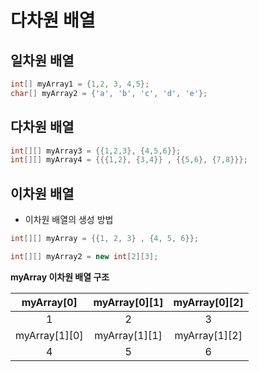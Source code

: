 # 다차원 배열

## 일차원 배열

```java
int[] myArray1 = {1,2, 3, 4,5};
char[] myArray2 = {'a', 'b', 'c', 'd', 'e'};
```

## 다차원 배열

```java
int[][] myArray3 = {{1,2,3}, {4,5,6}};
int[][] myArray4 = {{{1,2}, {3,4}} , {{5,6}, {7,8}}};
```

## 이차원 배열

- 이차원 배열의 생성 방법

```java
int[][] myArray = {{1, 2, 3} , {4, 5, 6}};

int[][] myArray2 = new int[2][3];
```

**myArray 이차원 배열 구조**

| myArray[0] | myArray[0][1] | myArray[0][2] |
| :---: | :---: | :---: |
| 1 | 2 | 3 |
| myArray[1][0] | myArray[1][1] | myArray[1][2] |
| 4 | 5 | 6 |

